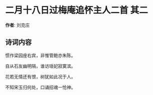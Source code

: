 # 二月十八日过梅庵追怀主人二首  其二

**作者**: 刘克庄

## 诗词内容

惯作梁园座右宾，非惟管鲍亦朱陈。

自从石友幽明隔，谁访瑶妃寂寞滨。

花若无情还有恨，树犹如此况于人。

不知宋玉归何处，口诵招魂一怆神。

